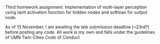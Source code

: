 Third homework assignment. Implementation of multi-layer perception using tanh activation function for hidden nodes and softmax for output node.

As of 13 November, I am awaiting the late submission deadline (~23rd?) before posting any code. All work is my own and falls under the guidelines of UMN Twin Cities Code of Conduct
